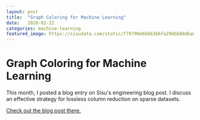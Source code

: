```yaml
---
layout: post
title:  "Graph Coloring for Machine Learning"
date:   2020-02-22
categories: machine-learning
featured_image: https://sisudata.com/static/f79790e6bbb3b6fa294bb88dba8ebb07/71514/Header-1060-x-400%402x.png
---
```


# Graph Coloring for Machine Learning

This month, I posted a blog entry on Sisu's engineering blog post. I discuss an effective strategy for lossless column reduction on sparse datasets.

[Check out the blog post there.](https://sisu.ai/blog/graph-coloring-for-machine-learning)
